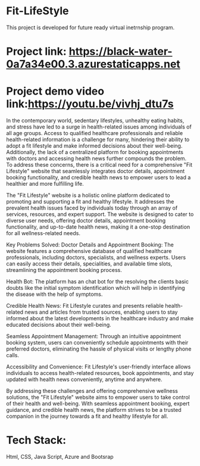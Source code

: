 # Fit-LifeStyle
This project is developed for future ready virtual inetrnship program.

# Project link: https://black-water-0a7a34e00.3.azurestaticapps.net
# Project demo video link:https://youtu.be/vivhj_dtu7s
In the contemporary world, sedentary lifestyles, unhealthy eating habits, and stress have led to a surge in health-related issues among individuals of all age groups. Access to qualified healthcare professionals and reliable health-related information is a challenge for many, hindering their ability to adopt a fit lifestyle and make informed decisions about their well-being. Additionally, the lack of a centralized platform for booking appointments with doctors and accessing health news further compounds the problem. To address these concerns, there is a critical need for a comprehensive "Fit Lifestyle" website that seamlessly integrates doctor details, appointment booking functionality, and credible health news to empower users to lead a healthier and more fulfilling life.

The "Fit Lifestyle" website is a holistic online platform dedicated to promoting and supporting a fit and healthy lifestyle. It addresses the prevalent health issues faced by individuals today through an array of services, resources, and expert support. The website is designed to cater to diverse user needs, offering doctor details, appointment booking functionality, and up-to-date health news, making it a one-stop destination for all wellness-related needs.

Key Problems Solved:
Doctor Details and Appointment Booking: The website features a comprehensive database of qualified healthcare professionals, including doctors, specialists, and wellness experts. Users can easily access their details, specialities, and available time slots, streamlining the appointment booking process.

Health Bot: The platform has an chat bot for the resolving the clients basic doubts like the initial symptom identification which will help in identifying the disease with the help of symptoms. 

Credible Health News: Fit Lifestyle curates and presents reliable health-related news and articles from trusted sources, enabling users to stay informed about the latest developments in the healthcare industry and make educated decisions about their well-being.

Seamless Appointment Management: Through an intuitive appointment booking system, users can conveniently schedule appointments with their preferred doctors, eliminating the hassle of physical visits or lengthy phone calls.

Accessibility and Convenience: Fit Lifestyle's user-friendly interface allows individuals to access health-related resources, book appointments, and stay updated with health news conveniently, anytime and anywhere.

By addressing these challenges and offering comprehensive wellness solutions, the "Fit Lifestyle" website aims to empower users to take control of their health and well-being. With seamless appointment booking, expert guidance, and credible health news, the platform strives to be a trusted companion in the journey towards a fit and healthy lifestyle for all.

# Tech Stack:
Html, CSS, Java Script, Azure and Bootsrap
